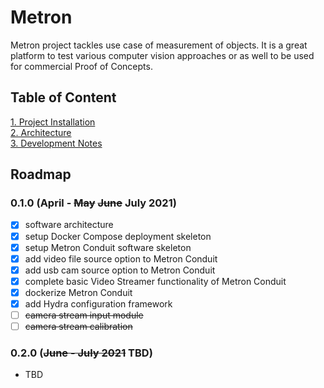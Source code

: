 # Metron

Metron project tackles use case of measurement of objects. It is a great platform to test various computer vision
approaches or as well to be used for commercial Proof of Concepts.

## Table of Content

[1. Project Installation](/docs/project_installation.md)\
[2. Architecture](/docs/architecture.md)\
[3. Development Notes](/docs/development_notes.md)

## Roadmap

### 0.1.0 (April - ~~May~~ ~~June~~ July 2021)

- [x] software architecture
- [x] setup Docker Compose deployment skeleton
- [x] setup Metron Conduit software skeleton
- [x] add video file source option to Metron Conduit
- [x] add usb cam source option to Metron Conduit
- [x] complete basic Video Streamer functionality of Metron Conduit
- [x] dockerize Metron Conduit
- [x] add Hydra configuration framework
- [ ] ~~camera stream input module~~
- [ ] ~~camera stream calibration~~

### 0.2.0 (~~June - July 2021~~ TBD)

- TBD
